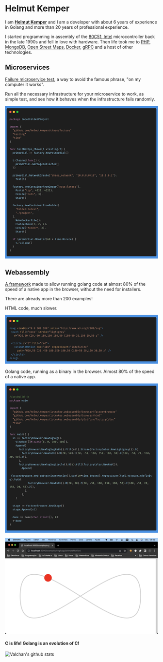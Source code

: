 # Helmut Kemper

I am [**Helmut Kemper**](https://www.linkedin.com/in/helmut-kemper-93a5441b/) and I am a developer with about 6 years of experience in Golang and more than 20 years of professional experience.

I started programming in assembly of the [80C51, Intel](https://www.nxp.com/docs/en/data-sheet/8XC51_8XC52.pdf) microcontroller back in the late 1990s and fell in love with hardware. Then life took me to [PHP](https://www.php.net/), [MongoDB](https://www.mongodb.com/), [Open Street Maps](https://www.openstreetmap.org/), [Docker](https://www.docker.com/), [gRPC](https://grpc.io/) and a host of other technologies.

## Microservices

[Failure microservice test](https://github.com/helmutkemper/chaos), a way to avoid the famous phrase, "on my computer it works".

Run all the necessary infrastructure for your microservice to work, as simple test, and see how it behaves when the infrastructure fails randomly.

![basic example](./images/example.png)

## Webassembly

[A framework](https://github.com/helmutkemper/webassembly) made to allow running golang code at almost 80% of the speed of a native app in the browser, without the need for installers.

There are already more than 200 examples!

HTML code, much slower.

![html code](./images/html2.png)

Golang code, running as a binary in the browser. Almost 80% of the speed of a native app.

![webassembly](./images/webassembly.png)

![result](./images/screen2.png)


#### **C** is life! **Golang** is an evolution of **C**!

![Valchan's github stats](https://github-readme-stats.vercel.app/api?username=helmutkemper&show_icons=true)
















